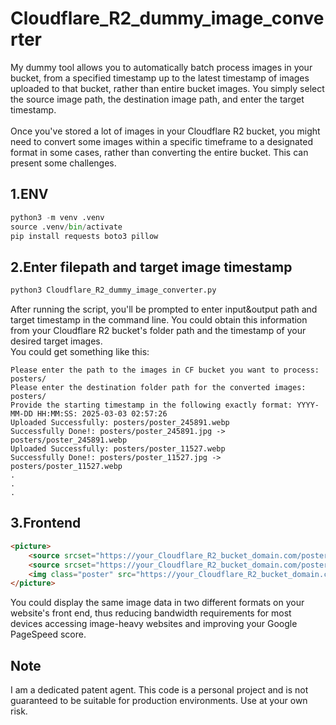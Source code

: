 # Cloudflare_R2_dummy_image_converter
My dummy tool allows you to automatically batch process images in your bucket, from a specified timestamp up to the latest timestamp of images uploaded to that bucket, rather than entire bucket images. You simply select the source image path, the destination image path, and enter the target timestamp.<br><br>
Once you've stored a lot of images in your Cloudflare R2 bucket, you might need to convert some images within a specific timeframe to a designated format in some cases, rather than converting the entire bucket. This can present some challenges.


## 1.ENV
```python
python3 -m venv .venv
source .venv/bin/activate
pip install requests boto3 pillow
```

## 2.Enter filepath and target image timestamp

```python
python3 Cloudflare_R2_dummy_image_converter.py
```
After running the script, you'll be prompted to enter input&output path and target timestamp in the command line. You could obtain this information from your Cloudflare R2 bucket's folder path and the timestamp of your desired target images.<br>
You could get something like this:
```shell
Please enter the path to the images in CF bucket you want to process: posters/
Please enter the destination folder path for the converted images: posters/
Provide the starting timestamp in the following exactly format: YYYY-MM-DD HH:MM:SS: 2025-03-03 02:57:26
Uploaded Successfully: posters/poster_245891.webp
Successfully Done!: posters/poster_245891.jpg -> posters/poster_245891.webp
Uploaded Successfully: posters/poster_11527.webp
Successfully Done!: posters/poster_11527.jpg -> posters/poster_11527.webp
.
.
.
```
## 3.Frontend
```html
<picture>
    <source srcset="https://your_Cloudflare_R2_bucket_domain.com/posters/poster_245891.webp" type="image/webp" />
    <source srcset="https://your_Cloudflare_R2_bucket_domain.com/posters/poster_245891.jpg" type="image/jpeg" />
    <img class="poster" src="https://your_Cloudflare_R2_bucket_domain.com/poster_245891.jpg" alt="photo" />
</picture>
```
You could display the same image data in two different formats on your website's front end, thus reducing bandwidth requirements for most devices accessing image-heavy websites and improving your Google PageSpeed score.

## Note
I am a dedicated patent agent. This code is a personal project and is not guaranteed to be suitable for production environments. Use at your own risk.
